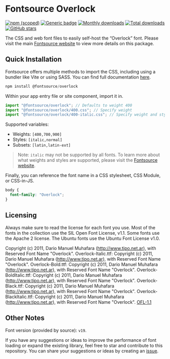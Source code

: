 # Fontsource Overlock

[![npm (scoped)](https://img.shields.io/npm/v/@fontsource/overlock?color=brightgreen)](https://www.npmjs.com/package/@fontsource/overlock) [![Generic badge](https://img.shields.io/badge/fontsource-passing-brightgreen)](https://github.com/fontsource/fontsource) [![Monthly downloads](https://badgen.net/npm/dm/@fontsource/overlock)](https://github.com/fontsource/fontsource) [![Total downloads](https://badgen.net/npm/dt/@fontsource/overlock)](https://github.com/fontsource/fontsource) [![GitHub stars](https://img.shields.io/github/stars/fontsource/fontsource.svg?style=social&label=Star)](https://github.com/fontsource/fontsource/stargazers)

The CSS and web font files to easily self-host the “Overlock” font. Please visit the main [Fontsource website](https://fontsource.org/fonts/overlock) to view more details on this package.

## Quick Installation

Fontsource offers multiple methods to import the CSS, including using a bundler like Vite or using SASS. You can find full documentation [here](https://fontsource.org/docs/getting-started/introduction).

```javascript
npm install @fontsource/overlock
```

Within your app entry file or site component, import it in.

```javascript
import "@fontsource/overlock"; // Defaults to weight 400
import "@fontsource/overlock/400.css"; // Specify weight
import "@fontsource/overlock/400-italic.css"; // Specify weight and style
```

Supported variables:
- Weights: `[400,700,900]`
- Styles: `[italic,normal]`
- Subsets: `[latin,latin-ext]`

> Note: `italic` may not be supported by all fonts. To learn more about what weights and styles are supported, please visit the [Fontsource website](https://fontsource.org/fonts/overlock).

Finally, you can reference the font name in a CSS stylesheet, CSS Module, or CSS-in-JS.

```css
body {
  font-family: "Overlock";
}
```

## Licensing
Always make sure to read the license for each font you use. Most of the fonts in the collection use the SIL Open Font License, v1.1. Some fonts use the Apache 2 license. The Ubuntu fonts use the Ubuntu Font License v1.0.

Copyright (c) 2011, Dario Manuel Muhafara (http://www.tipo.net.ar), with Reserved Font Name "Overlock". Overlock-Italic.ttf: Copyright (c) 2011, Dario Manuel Muhafara (http://www.tipo.net.ar), with Reserved Font Name "Overlock". Overlock-Bold.ttf: Copyright (c) 2011, Dario Manuel Muhafara (http://www.tipo.net.ar), with Reserved Font Name "Overlock". Overlock-BoldItalic.ttf: Copyright (c) 2011, Dario Manuel Muhafara (http://www.tipo.net.ar), with Reserved Font Name "Overlock". Overlock-Black.ttf: Copyright (c) 2011, Dario Manuel Muhafara (http://www.tipo.net.ar), with Reserved Font Name "Overlock". Overlock-BlackItalic.ttf: Copyright (c) 2011, Dario Manuel Muhafara (http://www.tipo.net.ar), with Reserved Font Name "Overlock".
[OFL-1.1](https://openfontlicense.org)

## Other Notes
Font version (provided by source): `v19`.

If you have any suggestions or ideas to improve the performance of font loading or expand the existing library, feel free to star and contribute to this repository. You can share your suggestions or ideas by creating an [issue](https://github.com/fontsource/fontsource/issues).